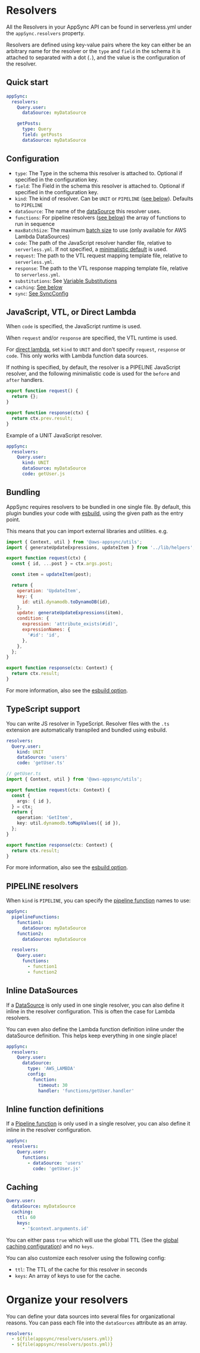# Resolvers

All the Resolvers in your AppSync API can be found in serverless.yml under the `appSync.resolvers` property.

Resolvers are defined using key-value pairs where the key can either be an arbitrary name for the resolver or the `type` and `field` in the schema it is attached to separated with a dot (`.`), and the value is the configuration of the resolver.

## Quick start

```yaml
appSync:
  resolvers:
    Query.user:
      dataSource: myDataSource

    getPosts:
      type: Query
      field: getPosts
      dataSource: myDataSource
```

## Configuration

- `type`: The Type in the schema this resolver is attached to. Optional if specified in the configuration key.
- `field`: The Field in the schema this resolver is attached to. Optional if specified in the configuration key.
- `kind`: The kind of resolver. Can be `UNIT` or `PIPELINE` ([see below](#PIPELINE-resolvers)). Defaults to `PIPELINE`
- `dataSource`: The name of the [dataSource](dataSources.md) this resolver uses.
- `functions`: For pipeline resolvers ([see below](#PIPELINE-resolvers)) the array of functions to run in sequence
- `maxBatchSize`: The maximum [batch size](https://aws.amazon.com/blogs/mobile/introducing-configurable-batching-size-for-aws-appsync-lambda-resolvers/) to use (only available for AWS Lambda DataSources)
- `code`: The path of the JavaScript resolver handler file, relative to `serverless.yml`. If not specified, a [minimalistic default](#javascript-vs-vtl) is used.
- `request`: The path to the VTL request mapping template file, relative to `serverless.yml`.
- `response`: The path to the VTL response mapping template file, relative to `serverless.yml`.
- `substitutions`: See [Variable Substitutions](substitutions.md)
- `caching`: [See below](#Caching)
- `sync`: [See SyncConfig](syncConfig.md)

## JavaScript, VTL, or Direct Lambda

When `code` is specified, the JavaScript runtime is used.

When `request` and/or `response` are specified, the VTL runtime is used.

For [direct lambda](https://docs.aws.amazon.com/appsync/latest/devguide/direct-lambda-reference.html), set `kind` to `UNIT` and don't specify `request`, `response` or `code`. This only works with Lambda function data sources.

If nothing is specified, by default, the resolver is a PIPELINE JavaScript resolver, and the following minimalistic code is used for the `before` and `after` handlers.

```js
export function request() {
  return {};
}

export function response(ctx) {
  return ctx.prev.result;
}
```

Example of a UNIT JavaScript resolver.

```yaml
appSync:
  resolvers:
    Query.user:
      kind: UNIT
      dataSource: myDataSource
      code: getUser.js
```

## Bundling

AppSync requires resolvers to be bundled in one single file. By default, this plugin bundles your code with [esbuild](https://esbuild.github.io/), using the given path as the entry point.

This means that you can import external libraries and utilities. e.g.

```js
import { Context, util } from '@aws-appsync/utils';
import { generateUpdateExpressions, updateItem } from '../lib/helpers';

export function request(ctx) {
  const { id, ...post } = ctx.args.post;

  const item = updateItem(post);

  return {
    operation: 'UpdateItem',
    key: {
      id: util.dynamodb.toDynamoDB(id),
    },
    update: generateUpdateExpressions(item),
    condition: {
      expression: 'attribute_exists(#id)',
      expressionNames: {
        '#id': 'id',
      },
    },
  };
}

export function response(ctx: Context) {
  return ctx.result;
}
```

For more information, also see the [esbuild option](./general-config.md#Esbuild).

## TypeScript support

You can write JS resolver in TypeScript. Resolver files with the `.ts` extension are automatically transpiled and bundled using esbuild.

```yaml
resolvers:
  Query.user:
    kind: UNIT
    dataSource: 'users'
    code: 'getUser.ts'
```

```ts
// getUser.ts
import { Context, util } from '@aws-appsync/utils';

export function request(ctx: Context) {
  const {
    args: { id },
  } = ctx;
  return {
    operation: 'GetItem',
    key: util.dynamodb.toMapValues({ id }),
  };
}

export function response(ctx: Context) {
  return ctx.result;
}
```

For more information, also see the [esbuild option](./general-config.md#Esbuild).

## PIPELINE resolvers

When `kind` is `PIPELINE`, you can specify the [pipeline function](pipeline-functions.md) names to use:

```yaml
appSync:
  pipelineFunctions:
    function1:
      dataSource: myDataSource
    function2:
      dataSource: myDataSource

  resolvers:
    Query.user:
      functions:
        - function1
        - function2
```

## Inline DataSources

If a [DataSource](dataSources.md) is only used in one single resolver, you can also define it inline in the resolver configuration. This is often the case for Lambda resolvers.

You can even also define the Lambda function definition inline under the dataSource definition. This helps keep everything in one single place!

```yaml
appSync:
  resolvers:
    Query.user:
      dataSource:
        type: 'AWS_LAMBDA'
        config:
          function:
            timeout: 30
            handler: 'functions/getUser.handler'
```

## Inline function definitions

If a [Pipeline function](pipeline-functions.md) is only used in a single resolver, you can also define it inline in the resolver configuration.

```yaml
appSync:
  resolvers:
    Query.user:
      functions:
        - dataSource: 'users'
          code: 'getUser.js'
```

## Caching

```yaml
Query.user:
  dataSource: myDataSource
  caching:
    ttl: 60
    keys:
      - '$context.arguments.id'
```

You can either pass `true` which will use the global TTL (See the [global caching configuration](caching.md)) and no `keys`.

You can also customize each resolver using the following config:

- `ttl`: The TTL of the cache for this resolver in seconds
- `keys`: An array of keys to use for the cache.

# Organize your resolvers

You can define your data sources into several files for organizational reasons. You can pass each file into the `dataSources` attribute as an array.

```yaml
resolvers:
  - ${file(appsync/resolvers/users.yml)}
  - ${file(appsync/resolvers/posts.yml)}
```
